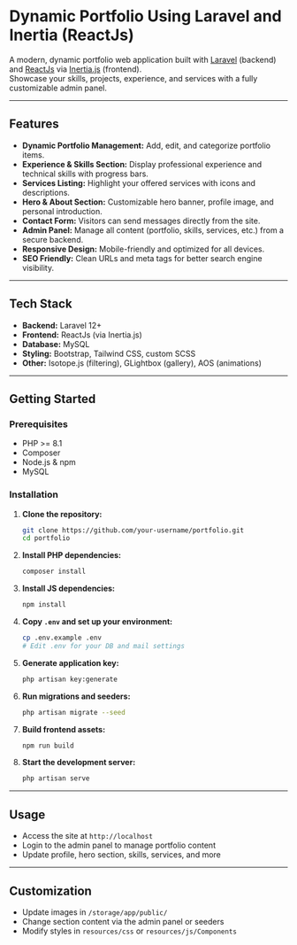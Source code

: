 # Dynamic Portfolio Using Laravel and Inertia (ReactJs)

A modern, dynamic portfolio web application built with [Laravel](https://laravel.com/) (backend) and [ReactJs](https://react.dev/) via [Inertia.js](https://inertiajs.com/) (frontend).  
Showcase your skills, projects, experience, and services with a fully customizable admin panel.

---

## Features

- **Dynamic Portfolio Management:** Add, edit, and categorize portfolio items.
- **Experience & Skills Section:** Display professional experience and technical skills with progress bars.
- **Services Listing:** Highlight your offered services with icons and descriptions.
- **Hero & About Section:** Customizable hero banner, profile image, and personal introduction.
- **Contact Form:** Visitors can send messages directly from the site.
- **Admin Panel:** Manage all content (portfolio, skills, services, etc.) from a secure backend.
- **Responsive Design:** Mobile-friendly and optimized for all devices.
- **SEO Friendly:** Clean URLs and meta tags for better search engine visibility.

---

## Tech Stack

- **Backend:** Laravel 12+
- **Frontend:** ReactJs (via Inertia.js)
- **Database:** MySQL
- **Styling:** Bootstrap, Tailwind CSS, custom SCSS
- **Other:** Isotope.js (filtering), GLightbox (gallery), AOS (animations)

---

## Getting Started

### Prerequisites

- PHP >= 8.1
- Composer
- Node.js & npm
- MySQL

### Installation

1. **Clone the repository:**
   ```bash
   git clone https://github.com/your-username/portfolio.git
   cd portfolio
   ```

2. **Install PHP dependencies:**
   ```bash
   composer install
   ```

3. **Install JS dependencies:**
   ```bash
   npm install
   ```

4. **Copy `.env` and set up your environment:**
   ```bash
   cp .env.example .env
   # Edit .env for your DB and mail settings
   ```

5. **Generate application key:**
   ```bash
   php artisan key:generate
   ```

6. **Run migrations and seeders:**
   ```bash
   php artisan migrate --seed
   ```

7. **Build frontend assets:**
   ```bash
   npm run build
   ```

8. **Start the development server:**
   ```bash
   php artisan serve
   ```

---

## Usage

- Access the site at `http://localhost`
- Login to the admin panel to manage portfolio content
- Update profile, hero section, skills, services, and more

---

## Customization

- Update images in `/storage/app/public/`
- Change section content via the admin panel or seeders
- Modify styles in `resources/css` or `resources/js/Components`

